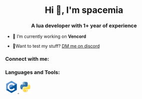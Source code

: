 <h1 align="center">Hi 👋, I'm spacemia</h1>
<h3 align="center">A lua developer with 1+ year of experience</h3>

- 🔭 I’m currently working on **Vencord**

- 👀Want to test my stuff? [DM me on discord](https://discord.gg/qYzpW54FpH)

<h3 align="left">Connect with me:</h3>
<p align="left">
</p>

<h3 align="left">Languages and Tools:</h3>
<p align="left"> <a href="https://www.cprogramming.com/" target="_blank" rel="noreferrer"> <img src="https://raw.githubusercontent.com/devicons/devicon/master/icons/c/c-original.svg" alt="c" width="40" height="40"/> </a> <a href="https://www.python.org" target="_blank" rel="noreferrer"> <img src="https://raw.githubusercontent.com/devicons/devicon/master/icons/python/python-original.svg" alt="python" width="40" height="40"/> </a> </p>
